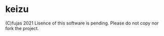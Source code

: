 # keizu

(C)fujas 2021 
Lisence of this software is pending. Please do not copy nor fork the project.
